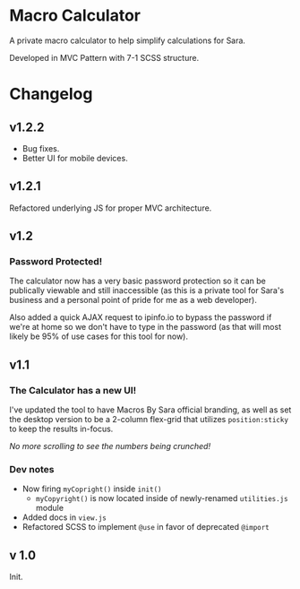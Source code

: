 # Macro Calculator

A private macro calculator to help simplify calculations for Sara.

Developed in MVC Pattern with 7-1 SCSS structure.

# Changelog

## v1.2.2

- Bug fixes.
- Better UI for mobile devices.

## v1.2.1

Refactored underlying JS for proper MVC architecture.

## v1.2

### Password Protected!

The calculator now has a very basic password protection so it can be publically viewable and still inaccessible (as this is a private tool for Sara's business and a personal point of pride for me as a web developer).

Also added a quick AJAX request to ipinfo.io to bypass the password if we're at home so we don't have to type in the password (as that will most likely be 95% of use cases for this tool for now).

## v1.1

### The Calculator has a new UI!

I've updated the tool to have Macros By Sara official branding, as well as set the desktop version to be a 2-column flex-grid that utilizes `position:sticky` to keep the results in-focus.

_No more scrolling to see the numbers being crunched!_

### Dev notes

- Now firing `myCopright()` inside `init()`
  - `myCopyright()` is now located inside of newly-renamed `utilities.js` module
- Added docs in `view.js`
- Refactored SCSS to implement `@use` in favor of deprecated `@import`

## v 1.0

Init.
